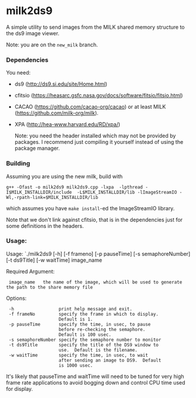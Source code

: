 milk2ds9
============

A simple utility to send images from the MILK shared memory structure to
the ds9 image viewer.

Note: you are on the `new_milk` branch.

### Dependencies
You need:
- ds9 (http://ds9.si.edu/site/Home.html)
- cfitsio (https://heasarc.gsfc.nasa.gov/docs/software/fitsio/fitsio.html)
- CACAO (https://github.com/cacao-org/cacao) or at least MILK (https://github.com/milk-org/milk).
- XPA (http://hea-www.harvard.edu/RD/xpa/)

  Note: you need the header installed which may not be provided by packages.  I recommend just compiling it yourself instead of using the package manager.
  
### Building

Assuming you are using the new milk, build with
```
g++ -Ofast -o milk2ds9 milk2ds9.cpp -lxpa  -lpthread -I$MILK_INSTALLDIR/include  -L$MILK_INSTALLDIR/lib -lImageStreamIO -Wl,-rpath-link=$MILK_INSTALLDIR/lib
```
which assumes you have `make install`-ed the ImageStreamIO library.

Note that we don't link against cfitsio, that is in the dependencies just for some definitions in the headers.

### Usage:

Usage: `./milk2ds9 [-h] [-f frameno] [-p pauseTime] [-s semaphoreNumber] [-t ds9Title] [-w waitTime] image_name


Required Argument:

     image_name   the name of the image, which will be used to generate the path to the share memory file

Options:

     -h                 print help message and exit.  
     -f frameNo         specify the frame in which to display.
                        Default is 1.
     -p pauseTime       specify the time, in usec, to pause
                        before re-checking the semaphore.
                        Default is 100 usec.
     -s semaphoreNumber specify the semaphore number to monitor
     -t ds9Title        specify the title of the DS9 window to
                        use.  Default is the filename.
     -w waitTime        specify the time, in usec, to wait
                        after sending an image to DS9.  Default
                        is 1000 usec.

It's likely that pauseTime and waitTime will need to be tuned for very high frame rate applications to avoid bogging down and control CPU time used for display.
